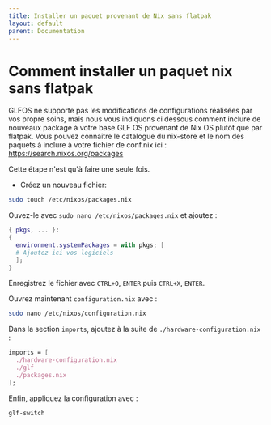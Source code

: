 ```yaml
---
title: Installer un paquet provenant de Nix sans flatpak
layout: default
parent: Documentation
---
```


# Comment installer un paquet nix sans flatpak 

GLFOS ne supporte pas les modifications de configurations réalisées par vos propre soins, mais nous vous indiquons ci dessous comment inclure de nouveaux package à votre base GLF OS provenant de Nix OS plutôt que par flatpak. Vous pouvez connaitre le catalogue du nix-store et le nom des paquets à inclure à votre fichier de conf.nix ici : https://search.nixos.org/packages

Cette étape n'est qu'à faire une seule fois. 

- Créez un nouveau fichier:

```bash
sudo touch /etc/nixos/packages.nix
```

Ouvez-le avec `sudo nano /etc/nixos/packages.nix` et ajoutez : 

```nix
{ pkgs, ... }:
{
  environment.systemPackages = with pkgs; [
  # Ajoutez ici vos logiciels 
  ];
}
```

Enregistrez le fichier avec `CTRL+O`, `ENTER` puis `CTRL+X`, `ENTER`.

Ouvrez maintenant `configuration.nix` avec : 

```bash
sudo nano /etc/nixos/configuration.nix
```

Dans la section `imports`, ajoutez à la suite de `./hardware-configuration.nix` : 

```nix
imports = [
  ./hardware-configuration.nix
  ./glf
  ./packages.nix
];
```

Enfin, appliquez la configuration avec : 

```bash
glf-switch
```
